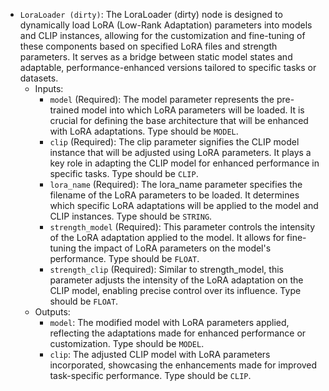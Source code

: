 - `LoraLoader (dirty)`: The LoraLoader (dirty) node is designed to dynamically load LoRA (Low-Rank Adaptation) parameters into models and CLIP instances, allowing for the customization and fine-tuning of these components based on specified LoRA files and strength parameters. It serves as a bridge between static model states and adaptable, performance-enhanced versions tailored to specific tasks or datasets.
    - Inputs:
        - `model` (Required): The model parameter represents the pre-trained model into which LoRA parameters will be loaded. It is crucial for defining the base architecture that will be enhanced with LoRA adaptations. Type should be `MODEL`.
        - `clip` (Required): The clip parameter signifies the CLIP model instance that will be adjusted using LoRA parameters. It plays a key role in adapting the CLIP model for enhanced performance in specific tasks. Type should be `CLIP`.
        - `lora_name` (Required): The lora_name parameter specifies the filename of the LoRA parameters to be loaded. It determines which specific LoRA adaptations will be applied to the model and CLIP instances. Type should be `STRING`.
        - `strength_model` (Required): This parameter controls the intensity of the LoRA adaptation applied to the model. It allows for fine-tuning the impact of LoRA parameters on the model's performance. Type should be `FLOAT`.
        - `strength_clip` (Required): Similar to strength_model, this parameter adjusts the intensity of the LoRA adaptation on the CLIP model, enabling precise control over its influence. Type should be `FLOAT`.
    - Outputs:
        - `model`: The modified model with LoRA parameters applied, reflecting the adaptations made for enhanced performance or customization. Type should be `MODEL`.
        - `clip`: The adjusted CLIP model with LoRA parameters incorporated, showcasing the enhancements made for improved task-specific performance. Type should be `CLIP`.
